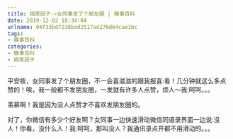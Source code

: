 ```yaml
---
title: 搞笑段子->女同事发了个朋友圈 | 糗事百科
date: 2019-12-02 18:34:04
urlname: 04f33bd7238bad2517ad276d64cae1bc
tags: 
- 糗事百科
categories:
- 糗事百科
- 搞笑段子
---
```

平安夜，女同事发了个朋友圈，不一会喜滋滋的跟我报喜:看！几分钟就这么多点赞的！唉，我一般都不发朋友圈，一发就有许多人点赞，烦人～我:呵呵。。。

羡慕啊！我是因为没人点赞才不喜欢发朋友圈的。

对了，你微信有多少个好友啊？女同事一边快速滑动微信同语录界面一边说:没人！你看，没什么人！我:呵呵，那叫没人？我通讯录点开都不用滑动的。。。


